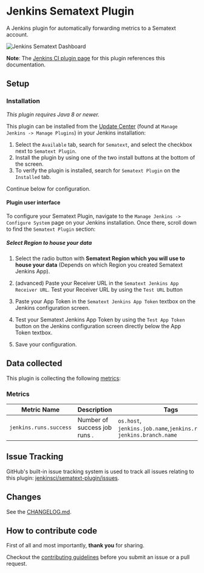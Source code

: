 # Jenkins Sematext Plugin

A Jenkins plugin for automatically forwarding metrics to a Sematext account.

![Jenkins Sematext Dashboard][3]

**Note**: The [Jenkins CI plugin page][1] for this plugin references this documentation.

## Setup

### Installation

_This plugin requires Java 8 or newer._

This plugin can be installed from the [Update Center][2] (found at `Manage Jenkins -> Manage Plugins`) in your Jenkins installation:

1. Select the `Available` tab, search for `Sematext`, and select the checkbox next to `Sematext Plugin`.
2. Install the plugin by using one of the two install buttons at the bottom of the screen.
3. To verify the plugin is installed, search for `Sematext Plugin` on the `Installed` tab. 

  Continue below for configuration.

#### Plugin user interface

To configure your Sematext Plugin, navigate to the `Manage Jenkins -> Configure System` page on your Jenkins installation. Once there, scroll down to find the `Sematext Plugin` section:

##### Select Region to house your data 

1. Select the radio button with **Sematext Region which you will use to house your data** (Depends on which Region you created Sematext Jenkins App).
2. (advanced) Paste your Receiver URL in the `Sematext Jenkins App Receiver URL`.  Test your Receiver URL by using the `Test URL` button
3. Paste your App Token in the `Sematext Jenkins App Token` textbox on the Jenkins configuration screen.
4. Test your Sematext Jenkins App Token by using the `Test App Token` button on the Jenkins configuration screen directly below the App Token textbox.

5. Save your configuration.

## Data collected

This plugin is collecting the following [metrics](#metrics):

### Metrics

| Metric Name                            | Description                                                    | Tags                                                                     |
|----------------------------------------|----------------------------------------------------------------|--------------------------------------------------------------------------|
| `jenkins.runs.success`      | Number of success job runs .                                              | `os.host`, `jenkins.job.name`,`jenkins.repo.name`, `jenkins.branch.name` |

## Issue Tracking

GitHub's built-in issue tracking system is used to track all issues relating to this plugin: [jenkinsci/sematext-plugin/issues][4]. 

## Changes

See the [CHANGELOG.md][5].

## How to contribute code

First of all and most importantly, **thank you** for sharing.  

Checkout the [contributing guidelines][6] before you submit an issue or a pull request.  

[1]: https://plugins.jenkins.io/sematext
[2]: https://wiki.jenkins-ci.org/display/JENKINS/Plugins#Plugins-Howtoinstallplugins
[3]: https://raw.githubusercontent.com/sematext/sematext-jenkins-plugin/master/images/sematext-jenkins-dashboard.png
[4]: https://github.com/jenkinsci/sematext-plugin/issues
[5]: https://github.com/jenkinsci/sematext-plugin/blob/master/CHANGELOG.md
[6]: https://github.com/jenkinsci/.github/blob/master/CONTRIBUTING.md
